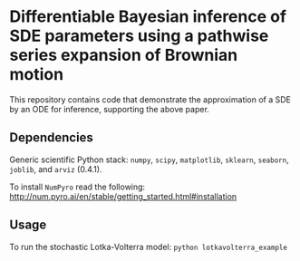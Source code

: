 # Differentiable Bayesian inference of SDE parameters using a pathwise series expansion of Brownian motion

This repository contains code that demonstrate the approximation of a SDE by an ODE for inference, supporting the above paper. 

## Dependencies
Generic scientific Python stack: `numpy`, `scipy`, `matplotlib`, `sklearn`, `seaborn`, `joblib`, and `arviz` (0.4.1).

To install `NumPyro` read the following:
http://num.pyro.ai/en/stable/getting_started.html#installation 

## Usage
To run the stochastic Lotka-Volterra model: 
`python lotkavolterra_example`





